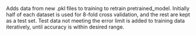 Adds data from new .pkl files to training to retrain pretrained_model.
Initially half of each dataset is used for 8-fold cross validation, 
and the rest are kept as a test set. Test data not meeting the error limit
is added to training data iteratively, until accuracy is within desired range.
